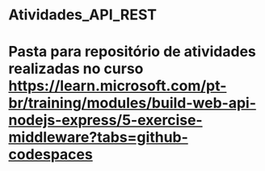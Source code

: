 # Atividades_API_REST
# Pasta para repositório de atividades realizadas no curso https://learn.microsoft.com/pt-br/training/modules/build-web-api-nodejs-express/5-exercise-middleware?tabs=github-codespaces
